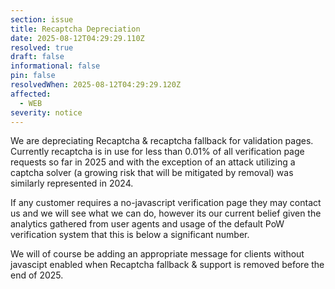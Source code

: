 ```yaml
---
section: issue
title: Recaptcha Depreciation
date: 2025-08-12T04:29:29.110Z
resolved: true
draft: false
informational: false
pin: false
resolvedWhen: 2025-08-12T04:29:29.120Z
affected:
  - WEB
severity: notice
---
```

We are depreciating Recaptcha & recaptcha fallback for validation pages. Currently recaptcha is in use for less than 0.01% of all verification page requests so far in 2025 and with the exception of an attack utilizing a captcha solver (a growing risk that will be mitigated by removal) was similarly represented in 2024.

If any customer requires a no-javascript verification page they may contact us and we will see what we can do, however its our current belief given the analytics gathered from user agents and usage of the default PoW verification system that this is below a significant number.

We will of course be adding an appropriate message for clients without javascipt enabled when Recaptcha fallback & support is removed before the end of 2025.